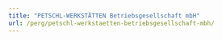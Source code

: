```yaml
---
title: "PETSCHL-WERKSTÄTTEN Betriebsgesellschaft mbH"
url: /perg/petschl-werkstaetten-betriebsgesellschaft-mbh/
---
```

